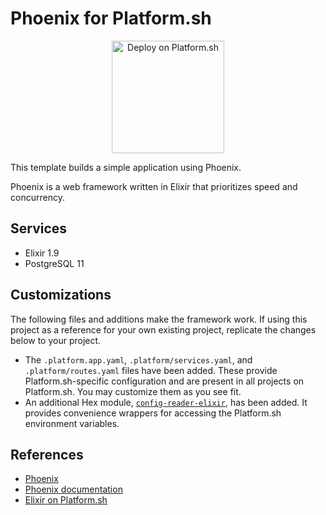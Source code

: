 # Phoenix for Platform.sh

<p align="center">
<a href="https://console.platform.sh/projects/create-project?template=https://raw.githubusercontent.com/platformsh/template-builder/master/templates/phoenix_elixir/.platform.template.yaml&utm_content=phoenix_elixir&utm_source=github&utm_medium=button&utm_campaign=deploy_on_platform">
    <img src="https://platform.sh/images/deploy/lg-blue.svg" alt="Deploy on Platform.sh" width="180px" />
</a>
</p>

This template builds a simple application using Phoenix.

Phoenix is a web framework written in Elixir that prioritizes speed and concurrency.

## Services

* Elixir 1.9
* PostgreSQL 11

## Customizations

The following files and additions make the framework work.  If using this project as a reference for your own existing project, replicate the changes below to your project.

* The `.platform.app.yaml`, `.platform/services.yaml`, and `.platform/routes.yaml` files have been added.  These provide Platform.sh-specific configuration and are present in all projects on Platform.sh.  You may customize them as you see fit.
* An additional Hex module, [`config-reader-elixir`](https://github.com/platformsh/config-reader-elixir), has been added. It provides convenience wrappers for accessing the Platform.sh environment variables.

## References

* [Phoenix](https://www.phoenixframework.org/)
* [Phoenix documentation](https://hexdocs.pm/phoenix)
* [Elixir on Platform.sh](https://docs.platform.sh/languages/elixir.html)
